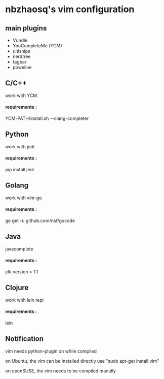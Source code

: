 nbzhaosq's vim configuration
============================

## main plugins
- Vundle
- YouCompleteMe (YCM)  
- ultisnips
- nerdtree
- tagbar
- poweline


## C/C++ 
work with YCM
#### requirements :
YCM-PATH/install.sh --clang-completer

## Python
work with jedi
#### requirements : 
pip install jedi

## Golang
work with vim-go
#### requirements :
go get -u github.com/nsf/gocode

## Java
javacomplete
#### requirements :
jdk version > 1.1

## Clojure
work with lein repl
#### requirements :
lein

## Notification
vim needs python-plugin on while compiled

on Ubuntu, the vim can be installed directly use "sudo apt-get install vim"

on openSUSE, the vim needs to be compiled manully
